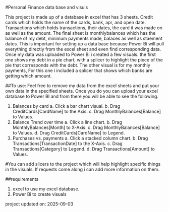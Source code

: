 #Personal Finance data base and visuls

This project is made up of a database in excel that has 3 sheets. Credit cards which holds the name of the cards, bank, apr, and open date. Transactions which holds transactions, their dates, the card it was made on as well as the amount. The final sheet is monthlybalances which has the balance of my debt, minimum payments made, balaces as well as staement dates.
This is important for setting up a data base because Power Bi will pull everything directly from the excel sheet and even find corresponding data. Once my data was uploaded to Power Bi i created a few visuals. the first one shows my debt in a pie chart, with a splicer to highlight the piece of the pie that corresponds with the debt. The other visual is for my monthly payments, For this one i included a splicer that 
shows which banks are getting which amount. 

##To use:
Feel free to remove my data from the excel sheets and put your own data in the specified sheets. Once you do you can upload your excel database to Power BI and from there you will be able to see the following.
1. Balances by card
   a. Click a bar chart visual.
   b. Drag CreditCards[CardName] to the Axis.
   c. Drag MonthlyBalances[Balance] to Values.
3. Balance Trend over time
   a. Click a line chart.
   b. Drag MonthlyBalances[Month] to X-Axis.
   c. Drag MonthlyBalances[Balance] to Values.
   d. Drag CreditCards[CardName] to Legend.
5. Purchases vs. payments
   a. Click a stacked column chart.
   b. Drag Transactions[TransactionDate] to the X-Axis.
   c. Drag Transactions[Category] to Legend.
   d. Drag Transactions[Amount] to Values.

#You can add slicers to the project which will help highlight specific things in the visuals. If requests come along i can add more information on them. 

##requirements 
1. excel to use my excel database.
2. Power Bi to create visuals
   
project updated on: 2025-09-03
